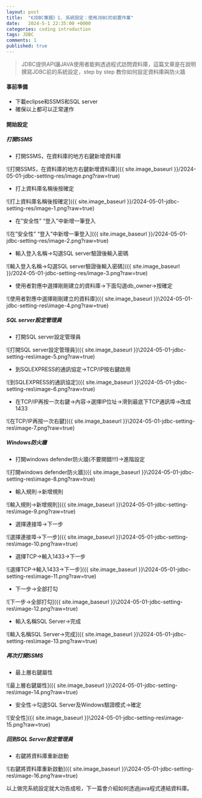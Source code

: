 ```yaml
---
layout: post
title:  "《JDBC專題》1. 系統設定：使用JDBC的前置作業"
date:   2024-5-1 22:35:00 +0000
categories: coding introduction
tags: JDBC
comments: 1
published: true
---
```

>JDBC提供API讓JAVA使用者能夠透過程式訪問資料庫，這篇文章是在說明撰寫JDBC前的系統設定，step by step 教你如何設定資料庫與防火牆

#### 事前準備

* 下載eclipse和SSMS和SQL server
* 確保以上都可以正常運作

#### 開始設定

##### 打開SSMS

* 打開SSMS，在資料庫的地方右鍵新增資料庫

![打開SSMS，在資料庫的地方右鍵新增資料庫]({{ site.image_baseurl }}/2024-05-01-jdbc-setting-res/image.png?raw=true)

* 打上資料庫名稱後按確定

![打上資料庫名稱後按確定]({{ site.image_baseurl }}/2024-05-01-jdbc-setting-res/image-1.png?raw=true)

* 在”安全性” “登入”中新增一筆登入

![在”安全性” “登入”中新增一筆登入]({{ site.image_baseurl }}/2024-05-01-jdbc-setting-res/image-2.png?raw=true)

* 輸入登入名稱->勾選SQL server驗證後輸入密碼

![輸入登入名稱->勾選SQL server驗證後輸入密碼]({{ site.image_baseurl }}/2024-05-01-jdbc-setting-res/image-3.png?raw=true)

* 使用者對應中選擇剛剛建立的資料庫->下面勾選db_owner->按確定

![使用者對應中選擇剛剛建立的資料庫]({{ site.image_baseurl }}\2024-05-01-jdbc-setting-res\image-4.png?raw=true)

##### SQL server設定管理員

* 打開SQL server設定管理員

![打開SQL server設定管理員]({{ site.image_baseurl }}\2024-05-01-jdbc-setting-res\image-5.png?raw=true)

* 到SQLEXPRESS的通訊協定->TCP/IP按右鍵啟用

![到SQLEXPRESS的通訊協定]({{ site.image_baseurl }}\2024-05-01-jdbc-setting-res\image-6.png?raw=true)

* 在TCP/IP再按一次右鍵->內容->選擇IP位址->滑到最底下TCP通訊埠->改成1433

![在TCP/IP再按一次右鍵]({{ site.image_baseurl }}\2024-05-01-jdbc-setting-res\image-7.png?raw=true)

##### Windows防火牆

* 打開windows defender防火牆(不要開錯!!!)->進階設定

![打開windows defender防火牆]({{ site.image_baseurl }}\2024-05-01-jdbc-setting-res\image-8.png?raw=true)

* 輸入規則->新增規則

![輸入規則->新增規則]({{ site.image_baseurl }}\2024-05-01-jdbc-setting-res\image-9.png?raw=true)

* 選擇連接埠->下一步

![選擇連接埠->下一步]({{ site.image_baseurl }}\2024-05-01-jdbc-setting-res\image-10.png?raw=true)

* 選擇TCP->輸入1433->下一步

![選擇TCP->輸入1433->下一步]({{ site.image_baseurl }}\2024-05-01-jdbc-setting-res\image-11.png?raw=true)

* 下一步->全部打勾

![下一步->全部打勾]({{ site.image_baseurl }}\2024-05-01-jdbc-setting-res\image-12.png?raw=true)

* 輸入名稱SQL Server->完成

![輸入名稱SQL Server->完成]({{ site.image_baseurl }}\2024-05-01-jdbc-setting-res\image-13.png?raw=true)

##### 再次打開SSMS

* 最上層右鍵屬性

![最上層右鍵屬性]({{ site.image_baseurl }}\2024-05-01-jdbc-setting-res\image-14.png?raw=true)

* 安全性->勾選SQL Server及Windows驗證模式->確定

![安全性]({{ site.image_baseurl }}\2024-05-01-jdbc-setting-res\image-15.png?raw=true)

##### 回到SQL Server設定管理員

* 右鍵將資料庫重新啟動

![右鍵將資料庫重新啟動]({{ site.image_baseurl }}\2024-05-01-jdbc-setting-res\image-16.png?raw=true)

以上做完系統設定就大功告成啦，下一篇會介紹如何透過java程式連結資料庫。
